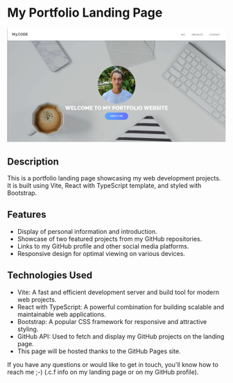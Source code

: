 # My Portfolio Landing Page

![Portfolio Landing Page Screenshot](./public/img/header-screen.png)

## Description

This is a portfolio landing page showcasing my web development projects. It is built using Vite, React with TypeScript template, and styled with Bootstrap.

## Features

- Display of personal information and introduction.
- Showcase of two featured projects from my GitHub repositories.
- Links to my GitHub profile and other social media platforms.
- Responsive design for optimal viewing on various devices.

## Technologies Used

- Vite: A fast and efficient development server and build tool for modern web projects.
- React with TypeScript: A powerful combination for building scalable and maintainable web applications.
- Bootstrap: A popular CSS framework for responsive and attractive styling.
- GitHub API: Used to fetch and display my GitHub projects on the landing page.
- This page will be hosted thanks to the GitHub Pages site.

If you have any questions or would like to get in touch, you'll know how to reach me ;-) (.c.f info on my landing page or on my GitHub profile).
